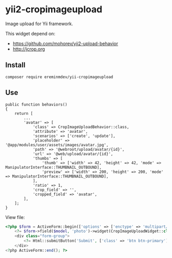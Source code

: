 # yii2-cropimageupload

Image upload for Yii framework.

This widget depend on:
- https://github.com/mohorev/yii2-upload-behavior
- http://jcrop.org

## Install

``composer require ereminmdev/yii-cropimageupload``

## Use

```
public function behaviors()
{
    return [
        ...
        'avatar' => [
            'class' => CropImageUploadBehavior::class,
            'attribute' => 'avatar',
            'scenarios' => ['create', 'update'],
            'placeholder' => '@app/modules/user/assets/images/avatar.jpg',
            'path' => '@webroot/upload/avatar/{id}',
            'url' => '@web/upload/avatar/{id}',
            'thumbs' => [
                'thumb' => ['width' => 42, 'height' => 42, 'mode' => ManipulatorInterface::THUMBNAIL_OUTBOUND],
                'preview' => ['width' => 200, 'height' => 200, 'mode' => ManipulatorInterface::THUMBNAIL_OUTBOUND],
            ],
            'ratio' => 1,
            'crop_field' => '',
            'cropped_field' => 'avatar',
        ],
    ];
}
```

View file:

```php
<?php $form = ActiveForm::begin(['options' => ['enctype' => 'multipart/form-data']]); ?>
    <?= $form->field($model, 'photo')->widget(CropImageUploadWidget::class) ?>
    <div class="form-group">
        <?= Html::submitButton('Submit', ['class' => 'btn btn-primary']) ?>
    </div>
<?php ActiveForm::end(); ?>
```

